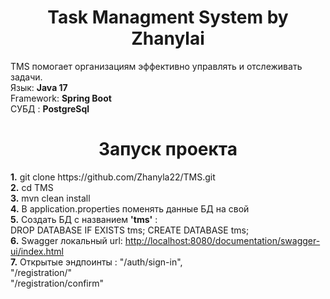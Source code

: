 <h1 align="center">Task Managment System by Zhanylai </h1>
<h> TMS помогает организациям эффективно управлять и отслеживать задачи.</h> <br>
<h> Язык: <b>Java 17</b></h> <br>
<h> Framework: <b>Spring Boot</b></h> <br>
<h> СУБД : <b>PostgreSql</b></h> <br>
<h1 align="center">Запуск проекта</h1>
<h> <b>1.</b> git clone https://github.com/Zhanyla22/TMS.git </h> <br>
<h> <b>2.</b> cd TMS</h> <br>
<h> <b>3.</b> mvn clean install</h> <br>
<h> <b>4.</b> В application.properties поменять данные БД на свой</h> <br>
<h> <b>5.</b> Создать БД с названием  <b>'tms'</b> : </h> <br>
<h> <b></b> DROP DATABASE IF EXISTS tms;
CREATE DATABASE tms;</h> <br>
<h> <b>6.</b> Swagger локальный url: <a href="http://localhost:8080/documentation/swagger-ui/index.html"> http://localhost:8080/documentation/swagger-ui/index.html </a> </h> <br>
<h> <b>7.</b> Открытые эндпоинты : "/auth/sign-in", </h> <br>
<h> <b></b>                   "/registration/" </h> <br>
<h> <b></b>                   "/registration/confirm" </h> <br>

